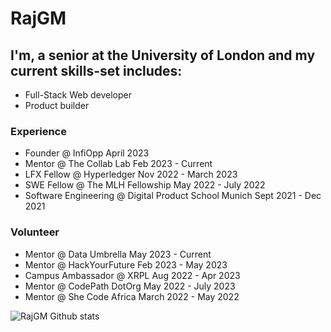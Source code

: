 # RajGM

## I'm, a senior at the University of London and my current skills-set includes: 
- Full-Stack Web developer
- Product builder

### Experience
- Founder @ InfiOpp April 2023
- Mentor @ The Collab Lab Feb 2023 - Current
- LFX Fellow @ Hyperledger Nov 2022 - March 2023
- SWE Fellow @ The MLH Fellowship May 2022 - July 2022
- Software Engineering @ Digital Product School Munich Sept 2021 - Dec 2021

### Volunteer
- Mentor @ Data Umbrella May 2023 - Current
- Mentor @ HackYourFuture Feb 2023 - May 2023
- Campus Ambassador @ XRPL Aug 2022 - Apr 2023
- Mentor @ CodePath DotOrg May 2022 - July 2023
- Mentor @ She Code Africa March 2022 - May 2022


![RajGM Github stats](https://github-readme-stats.vercel.app/api?username=RajGM)
